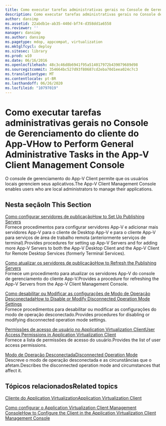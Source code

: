 ```yaml
---
title: Como executar tarefas administrativas gerais no Console de Gerenciamento do cliente do App-V
description: Como executar tarefas administrativas gerais no Console de Gerenciamento do cliente do App-V
author: dansimp
ms.assetid: 22abdb1e-ab35-440d-bf74-d358dd1a6558
ms.reviewer: ''
manager: dansimp
ms.author: dansimp
ms.pagetype: mdop, appcompat, virtualization
ms.mktglfcycl: deploy
ms.sitesec: library
ms.prod: w10
ms.date: 06/16/2016
ms.openlocfilehash: 48c3c46d8b6941f95a514017972b439079689d98
ms.sourcegitcommit: 354664bc527d93f80687cd2eba70d1eea024c7c3
ms.translationtype: MT
ms.contentlocale: pt-BR
ms.lasthandoff: 06/26/2020
ms.locfileid: "10797019"
---
```

# <span data-ttu-id="fdd06-103">Como executar tarefas administrativas gerais no Console de Gerenciamento do cliente do App-V</span><span class="sxs-lookup"><span data-stu-id="fdd06-103">How to Perform General Administrative Tasks in the App-V Client Management Console</span></span>


<span data-ttu-id="fdd06-104">O console de gerenciamento do App-V Client permite que os usuários locais gerenciem seus aplicativos.</span><span class="sxs-lookup"><span data-stu-id="fdd06-104">The App-V Client Management Console enables users who are local administrators to manage their applications.</span></span>

## <span data-ttu-id="fdd06-105">Nesta seção</span><span class="sxs-lookup"><span data-stu-id="fdd06-105">In This Section</span></span>


<a href="" id="how-to-set-up-publishing-servers"></a>[<span data-ttu-id="fdd06-106">Como configurar servidores de publicação</span><span class="sxs-lookup"><span data-stu-id="fdd06-106">How to Set Up Publishing Servers</span></span>](how-to-set-up-publishing-servers.md)  
<span data-ttu-id="fdd06-107">Fornece procedimentos para configurar servidores App-V e adicionar mais servidores App-V para o cliente de Desktop App-V e para o cliente App-V para serviços de área de trabalho remota (anteriormente serviços de terminal).</span><span class="sxs-lookup"><span data-stu-id="fdd06-107">Provides procedures for setting up App-V Servers and for adding more App-V Servers to both the App-V Desktop Client and the App-V Client for Remote Desktop Services (formerly Terminal Services).</span></span>

<a href="" id="how-to-refresh-the-publishing-servers"></a>[<span data-ttu-id="fdd06-108">Como atualizar os servidores de publicação</span><span class="sxs-lookup"><span data-stu-id="fdd06-108">How to Refresh the Publishing Servers</span></span>](how-to-refresh-the-publishing-servers.md)  
<span data-ttu-id="fdd06-109">Fornece um procedimento para atualizar os servidores App-V do console de gerenciamento do cliente App-V.</span><span class="sxs-lookup"><span data-stu-id="fdd06-109">Provides a procedure for refreshing the App-V Servers from the App-V Client Management Console.</span></span>

<a href="" id="how-to-disable-or-modify-disconnected-operation-mode-settings"></a>[<span data-ttu-id="fdd06-110">Como desabilitar ou Modificar as configurações de Modo de Operação Desconectada</span><span class="sxs-lookup"><span data-stu-id="fdd06-110">How to Disable or Modify Disconnected Operation Mode Settings</span></span>](how-to-disable-or-modify-disconnected-operation-mode-settings.md)  
<span data-ttu-id="fdd06-111">Fornece procedimentos para desabilitar ou modificar as configurações do modo de operação desconectado.</span><span class="sxs-lookup"><span data-stu-id="fdd06-111">Provides procedures for disabling or modifying disconnected operation mode settings.</span></span>

<a href="" id="user-access-permissions-in-application-virtualization-client"></a>[<span data-ttu-id="fdd06-112">Permissões de acesso de usuário no Application Virtualization Client</span><span class="sxs-lookup"><span data-stu-id="fdd06-112">User Access Permissions in Application Virtualization Client</span></span>](user-access-permissions-in-application-virtualization-client.md)  
<span data-ttu-id="fdd06-113">Fornece a lista de permissões de acesso do usuário.</span><span class="sxs-lookup"><span data-stu-id="fdd06-113">Provides the list of user access permissions.</span></span>

<a href="" id="disconnected-operation-mode"></a>[<span data-ttu-id="fdd06-114">Modo de Operação Desconectada</span><span class="sxs-lookup"><span data-stu-id="fdd06-114">Disconnected Operation Mode</span></span>](disconnected-operation-mode.md)  
<span data-ttu-id="fdd06-115">Descreve o modo de operação desconectada e as circunstâncias que o afetam.</span><span class="sxs-lookup"><span data-stu-id="fdd06-115">Describes the disconnected operation mode and circumstances that affect it.</span></span>

## <span data-ttu-id="fdd06-116">Tópicos relacionados</span><span class="sxs-lookup"><span data-stu-id="fdd06-116">Related topics</span></span>


[<span data-ttu-id="fdd06-117">Cliente do Application Virtualization</span><span class="sxs-lookup"><span data-stu-id="fdd06-117">Application Virtualization Client</span></span>](application-virtualization-client.md)

[<span data-ttu-id="fdd06-118">Como configurar o Application Virtualization Client Management Console</span><span class="sxs-lookup"><span data-stu-id="fdd06-118">How to Configure the Client in the Application Virtualization Client Management Console</span></span>](how-to-configure-the-client-in-the-application-virtualization-client-management-console.md)

 

 





